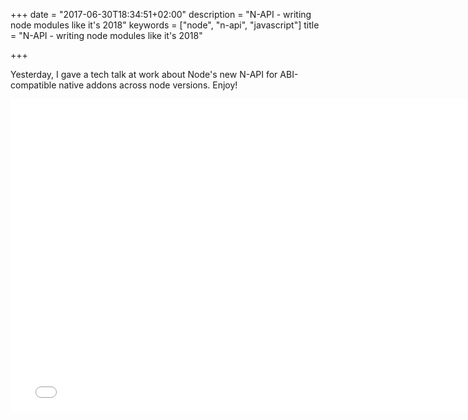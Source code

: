+++
date = "2017-06-30T18:34:51+02:00"
description = "N-API - writing node modules like it's 2018"
keywords = ["node", "n-api", "javascript"]
title = "N-API - writing node modules like it's 2018"

+++

Yesterday, I gave a tech talk at work about Node's new N-API for
ABI-compatible native addons across node versions. Enjoy!

<iframe src="//slides.com/juppmuller/node-api/embed" width="768" height="500" scrolling="no" frameborder="0" webkitallowfullscreen mozallowfullscreen allowfullscreen></iframe>
